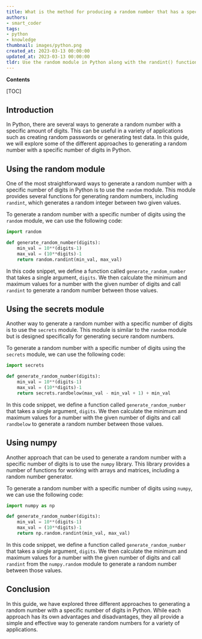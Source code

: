 ```yaml
---
title: What is the method for producing a random number that has a specified number of digits?
authors:
- smart_coder
tags:
- python
- knowledge
thumbnail: images/python.png
created_at: 2023-03-13 00:00:00
updated_at: 2023-03-13 00:00:00
tldr: Use the random module in Python along with the randint() function to generate a random number with a specific number of digits.
---
```


**Contents**

[TOC]

## Introduction
In Python, there are several ways to generate a random number with a specific amount of digits. This can be useful in a variety of applications such as creating random passwords or generating test data. In this guide, we will explore some of the different approaches to generating a random number with a specific number of digits in Python.

## Using the random module
One of the most straightforward ways to generate a random number with a specific number of digits in Python is to use the `random` module. This module provides several functions for generating random numbers, including `randint`, which generates a random integer between two given values.

To generate a random number with a specific number of digits using the `random` module, we can use the following code:

```python
import random

def generate_random_number(digits):
    min_val = 10**(digits-1)
    max_val = (10**digits)-1
    return random.randint(min_val, max_val)
```

In this code snippet, we define a function called `generate_random_number` that takes a single argument, `digits`. We then calculate the minimum and maximum values for a number with the given number of digits and call `randint` to generate a random number between those values.

## Using the secrets module
Another way to generate a random number with a specific number of digits is to use the `secrets` module. This module is similar to the `random` module but is designed specifically for generating secure random numbers.

To generate a random number with a specific number of digits using the `secrets` module, we can use the following code:

```python
import secrets

def generate_random_number(digits):
    min_val = 10**(digits-1)
    max_val = (10**digits)-1
    return secrets.randbelow(max_val - min_val + 1) + min_val
```

In this code snippet, we define a function called `generate_random_number` that takes a single argument, `digits`. We then calculate the minimum and maximum values for a number with the given number of digits and call `randbelow` to generate a random number between those values.

## Using numpy
Another approach that can be used to generate a random number with a specific number of digits is to use the `numpy` library. This library provides a number of functions for working with arrays and matrices, including a random number generator.

To generate a random number with a specific number of digits using `numpy`, we can use the following code:

```python
import numpy as np

def generate_random_number(digits):
    min_val = 10**(digits-1)
    max_val = (10**digits)-1
    return np.random.randint(min_val, max_val)
```

In this code snippet, we define a function called `generate_random_number` that takes a single argument, `digits`. We then calculate the minimum and maximum values for a number with the given number of digits and call `randint` from the `numpy.random` module to generate a random number between those values.

## Conclusion
In this guide, we have explored three different approaches to generating a random number with a specific number of digits in Python. While each approach has its own advantages and disadvantages, they all provide a simple and effective way to generate random numbers for a variety of applications.
